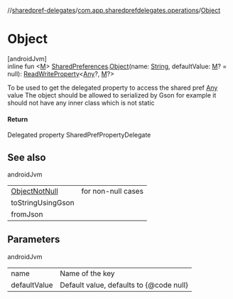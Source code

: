 //[sharedpref-delegates](../../index.md)/[com.app.sharedprefdelegates.operations](index.md)/[Object](-object.md)

# Object

[androidJvm]\
inline fun <[M](-object.md)> [SharedPreferences](https://developer.android.com/reference/kotlin/android/content/SharedPreferences.html).[Object](-object.md)(name: [String](https://kotlinlang.org/api/latest/jvm/stdlib/kotlin/-string/index.html), defaultValue: [M](-object.md)? = null): [ReadWriteProperty](https://kotlinlang.org/api/latest/jvm/stdlib/kotlin.properties/-read-write-property/index.html)<[Any](https://kotlinlang.org/api/latest/jvm/stdlib/kotlin/-any/index.html)?, [M](-object.md)?>

To be used to get the delegated property to access the shared pref [Any](https://kotlinlang.org/api/latest/jvm/stdlib/kotlin/-any/index.html) value The object should be allowed to serialized by Gson for example it should not have any inner class which is not static

#### Return

Delegated property SharedPrefPropertyDelegate

## See also

androidJvm

| | |
|---|---|
| [ObjectNotNull](-object-not-null.md) | for non-null cases |
| toStringUsingGson |  |
| fromJson |  |

## Parameters

androidJvm

| | |
|---|---|
| name | Name of the key |
| defaultValue | Default value, defaults to {@code null} |
